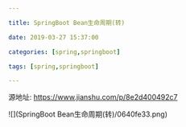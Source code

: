 ```yaml
---

title: SpringBoot Bean生命周期(转)

date: 2019-03-27 15:37:00

categories: [spring,springboot]

tags: [spring,springboot]

---
```


源地址: https://www.jianshu.com/p/8e2d400492c7



<!--more-->

![](SpringBoot Bean生命周期(转)/0640fe33.png)